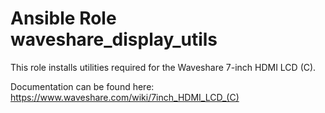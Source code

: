 # Ansible Role waveshare_display_utils

This role installs utilities required for the Waveshare 7-inch HDMI LCD (C).

Documentation can be found here: https://www.waveshare.com/wiki/7inch_HDMI_LCD_(C)
